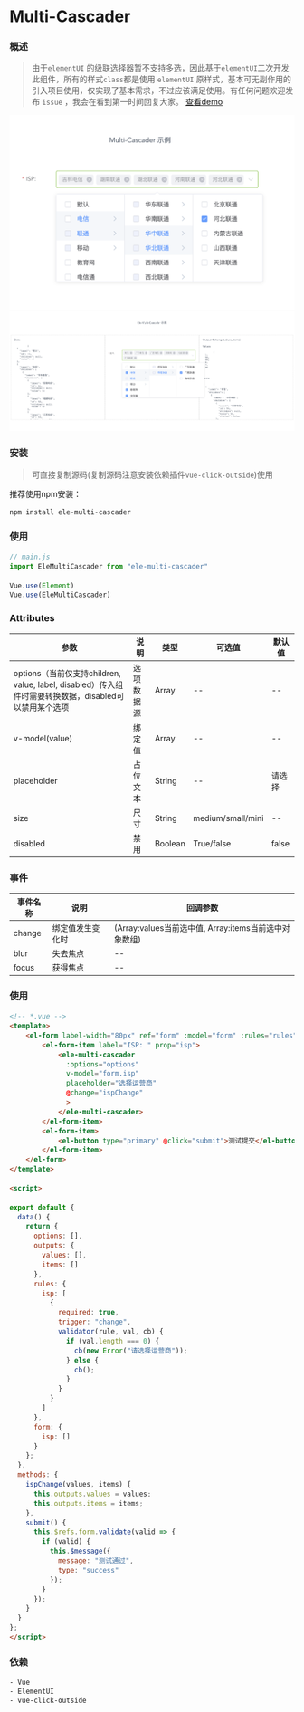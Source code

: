 # Multi-Cascader

### 概述

> 由于`elementUI` 的级联选择器暂不支持多选，因此基于`elementUI`二次开发此组件，所有的样式`class`都是使用 `elementUI` 原样式，基本可无副作用的引入项目使用，仅实现了基本需求，不过应该满足使用。有任何问题欢迎发布 `issue` ，我会在看到第一时间回复大家。
[查看demo](https://webcoderj.github.io/ele-multi-cascader-demo/)

![](./imgs/cas.png)
![](./imgs/cas-data.png)

### 安装

> 可直接复制源码(复制源码注意安装依赖插件`vue-click-outside`)使用

推荐使用npm安装：

```shell
npm install ele-multi-cascader
```

###  使用

```js
// main.js
import EleMultiCascader from "ele-multi-cascader"

Vue.use(Element)
Vue.use(EleMultiCascader)
```

### Attributes

| 参数                                                         | 说明       | 类型    | 可选值            | 默认值 |
| ------------------------------------------------------------ | ---------- | ------- | ----------------- | ------ |
| options（当前仅支持children, value, label, disabled）传入组件时需要转换数据，disabled可以禁用某个选项 | 选项数据源 | Array   | --                | --     |
| v-model(value)                                               | 绑定值     | Array   | --                | --     |
| placeholder                                                  | 占位文本   | String  | --                | 请选择 |
| size                                                         | 尺寸       | String  | medium/small/mini | --     |
| disabled                                                     | 禁用       | Boolean | True/false        | false  |

### 事件

| 事件名称 | 说明             | 回调参数                                    |
| -------- | ---------------- | ------------------------------------------- |
| change   | 绑定值发生变化时 | (Array:values当前选中值, Array:items当前选中对象数组) |
| blur     | 失去焦点         | --                                          |
| focus    | 获得焦点         | --                                          |

### 使用

```html
<!-- *.vue -->
<template>
	<el-form label-width="80px" ref="form" :model="form" :rules="rules" label-position="left">
        <el-form-item label="ISP: " prop="isp">
            <ele-multi-cascader
              :options="options"
              v-model="form.isp"
              placeholder="选择运营商"
              @change="ispChange"
              >
            </ele-multi-cascader>
        </el-form-item>
        <el-form-item>
            <el-button type="primary" @click="submit">测试提交</el-button>
        </el-form-item>
    </el-form>
</template>

<script>

export default {
  data() {
    return {
      options: [],
      outputs: {
        values: [],
        items: []
      },
      rules: {
        isp: [
          {
            required: true,
            trigger: "change",
            validator(rule, val, cb) {
              if (val.length === 0) {
                cb(new Error("请选择运营商"));
              } else {
                cb();
              }
            }
          }
        ]
      },
      form: {
        isp: []
      }
    };
  },
  methods: {
    ispChange(values, items) {
      this.outputs.values = values;
      this.outputs.items = items;
    },
    submit() {
      this.$refs.form.validate(valid => {
        if (valid) {
          this.$message({
            message: "测试通过",
            type: "success"
          });
        }
      });
    }
  }
};
</script>
```

### 依赖

```
- Vue
- ElementUI
- vue-click-outside
```

